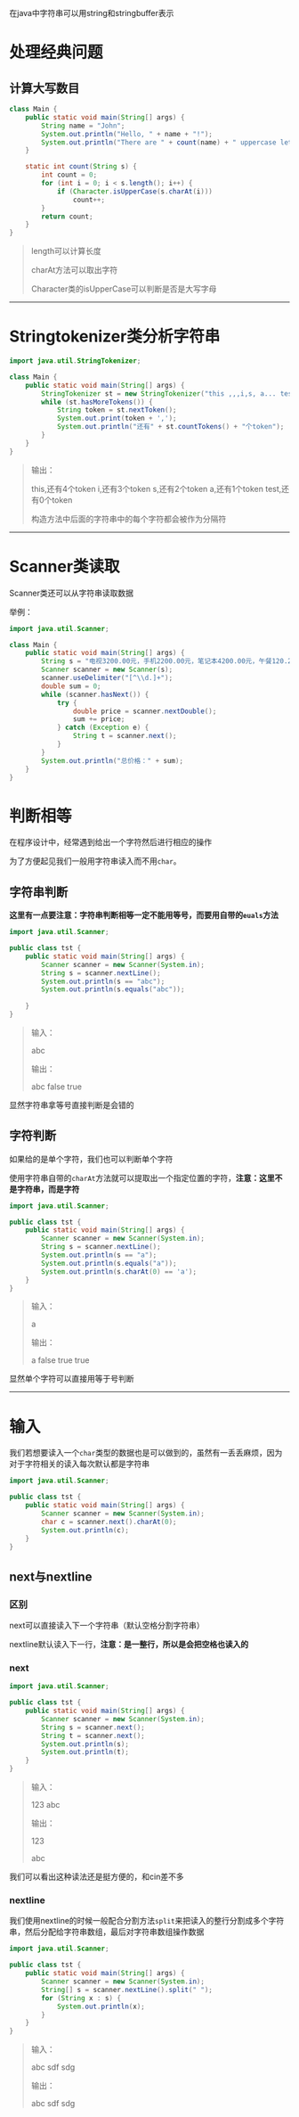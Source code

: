 在java中字符串可以用string和stringbuffer表示

# 处理经典问题

## 计算大写数目

```java
class Main {
    public static void main(String[] args) {
        String name = "John";
        System.out.println("Hello, " + name + "!");
        System.out.println("There are " + count(name) + " uppercase letters in " + name + ".");
    }

    static int count(String s) {
        int count = 0;
        for (int i = 0; i < s.length(); i++) {
            if (Character.isUpperCase(s.charAt(i)))
                count++;
        }
        return count;
    }
}
```

> length可以计算长度
>
> charAt方法可以取出字符
>
> Character类的isUpperCase可以判断是否是大写字母

----

# Stringtokenizer类分析字符串

```java
import java.util.StringTokenizer;

class Main {
    public static void main(String[] args) {
        StringTokenizer st = new StringTokenizer("this ,,,i,s, a... test", " .,");
        while (st.hasMoreTokens()) {
            String token = st.nextToken();
            System.out.print(token + ',');
            System.out.println("还有" + st.countTokens() + "个token");
        }
    }
}
```

> 输出：
>
> this,还有4个token
> i,还有3个token
> s,还有2个token
> a,还有1个token
> test,还有0个token
>
> 构造方法中后面的字符串中的每个字符都会被作为分隔符

---

# Scanner类读取

Scanner类还可以从字符串读取数据

举例：

```java
import java.util.Scanner;

class Main {
    public static void main(String[] args) {
        String s = "电视3200.00元，手机2200.00元，笔记本4200.00元，午餐120.25元";
        Scanner scanner = new Scanner(s);
        scanner.useDelimiter("[^\\d.]+");
        double sum = 0;
        while (scanner.hasNext()) {
            try {
                double price = scanner.nextDouble();
                sum += price;
            } catch (Exception e) {
                String t = scanner.next();
            }
        }
        System.out.println("总价格：" + sum);
    }
}
```

# 判断相等

在程序设计中，经常遇到给出一个字符然后进行相应的操作

为了方便起见我们一般用字符串读入而不用`char`。

## 字符串判断

**这里有一点要注意：字符串判断相等一定不能用等号，而要用自带的`euals`方法**

```java
import java.util.Scanner;

public class tst {
    public static void main(String[] args) {
        Scanner scanner = new Scanner(System.in);
        String s = scanner.nextLine();
        System.out.println(s == "abc");
        System.out.println(s.equals("abc"));
        
    }
}
```

> 输入：
>
> abc
>
> 输出：
>
> abc
> false
> true

显然字符串拿等号直接判断是会错的

## 字符判断

如果给的是单个字符，我们也可以判断单个字符

使用字符串自带的`charAt`方法就可以提取出一个指定位置的字符，**注意：这里不是字符串，而是字符**

```java
import java.util.Scanner;

public class tst {
    public static void main(String[] args) {
        Scanner scanner = new Scanner(System.in);
        String s = scanner.nextLine();
        System.out.println(s == "a");
        System.out.println(s.equals("a"));
        System.out.println(s.charAt(0) == 'a');
    }
}
```

> 输入：
>
> a
>
> 输出：
>
> a
> false
> true
> true

显然单个字符可以直接用等于号判断

---

# 输入

我们若想要读入一个`char`类型的数据也是可以做到的，虽然有一丢丢麻烦，因为对于字符相关的读入每次默认都是字符串

```java
import java.util.Scanner;

public class tst {
    public static void main(String[] args) {
        Scanner scanner = new Scanner(System.in);
        char c = scanner.next().charAt(0);
        System.out.println(c);
    }
}
```

## next与nextline

### 区别

next可以直接读入下一个字符串（默认空格分割字符串）

nextline默认读入下一行，**注意：是一整行，所以是会把空格也读入的**

### next

```java
import java.util.Scanner;

public class tst {
    public static void main(String[] args) {
        Scanner scanner = new Scanner(System.in);
        String s = scanner.next();
        String t = scanner.next();
        System.out.println(s);
        System.out.println(t);
    }
}
```

> 输入：
>
> 123 abc
>
> 输出：
>
> 123
>
> abc

我们可以看出这种读法还是挺方便的，和cin差不多

### nextline

我们使用nextline的时候一般配合分割方法`split`来把读入的整行分割成多个字符串，然后分配给字符串数组，最后对字符串数组操作数据

```java
import java.util.Scanner;

public class tst {
    public static void main(String[] args) {
        Scanner scanner = new Scanner(System.in);
        String[] s = scanner.nextLine().split(" ");
        for (String x : s) {
            System.out.println(x);
        }
    }
}
```

> 输入：
>
> abc sdf sdg
>
> 输出：
>
> abc
> sdf
> sdg